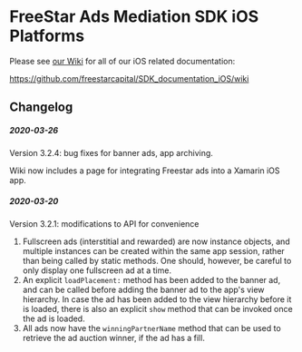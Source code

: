 # FreeStar Ads Mediation SDK iOS Platforms

Please see <a href="https://github.com/freestarcapital/SDK_documentation_iOS/wiki">our Wiki</a> for all of our iOS related documentation:

https://github.com/freestarcapital/SDK_documentation_iOS/wiki

## Changelog

##### 2020-03-26
Version 3.2.4: bug fixes for banner ads, app archiving.

Wiki now includes a page for integrating Freestar ads into a Xamarin iOS app.

##### 2020-03-20
Version 3.2.1: modifications to API for convenience
1. Fullscreen ads (interstitial and rewarded) are now instance objects, and multiple instances can be created within the same app session, rather than being called by static methods. One should, however, be careful to only display one fullscreen ad at a time.
2. An explicit `loadPlacement:` method has been added to the banner ad, and can be called before adding the banner ad to the app's view hierarchy. In case the ad has been added to the view hierarchy before it is loaded, there is also an explicit `show` method that can be invoked once the ad is loaded.
3. All ads now have the `winningPartnerName` method that can be used to retrieve the ad auction winner, if the ad has a fill.
